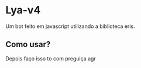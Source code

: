 # Lya-v4
Um bot feito em javascript utilizando a biblioteca eris.

## Como usar?
Depois faço isso to com preguiça agr
